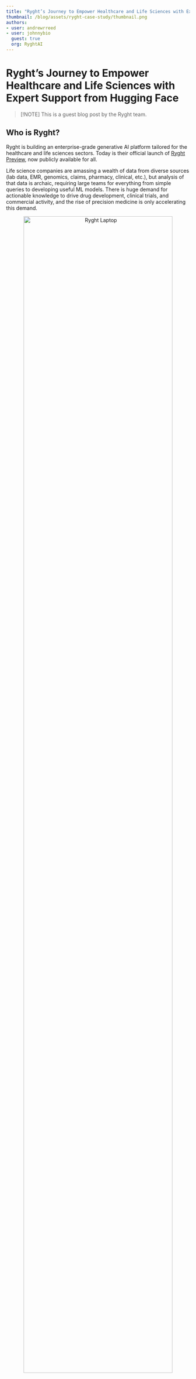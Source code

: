 ```yaml
---
title: "Ryght’s Journey to Empower Healthcare and Life Sciences with Expert Support from Hugging Face" 
thumbnail: /blog/assets/ryght-case-study/thumbnail.png
authors:
- user: andrewrreed
- user: johnnybio
  guest: true
  org: RyghtAI
---
```


# Ryght’s Journey to Empower Healthcare and Life Sciences with Expert Support from Hugging Face

> [!NOTE] This is a guest blog post by the Ryght team.

## Who is Ryght?

Ryght is building an enterprise-grade generative AI platform tailored for the healthcare and life sciences sectors. Today is their official launch of [Ryght Preview](https://www.ryght.ai/signup?utm_campaign=Preview%20Launch%20April%2016%2C%2024&utm_source=Huggging%20Face%20Blog%20-%20Preview%20Launch%20Sign%20Up), now publicly available for all.

Life science companies are amassing a wealth of data from diverse sources (lab data, EMR, genomics, claims, pharmacy, clinical, etc.), but analysis of that data is archaic, requiring large teams for everything from simple queries to developing useful ML models. There is huge demand for actionable knowledge to drive drug development, clinical trials, and commercial activity, and the rise of precision medicine is only accelerating this demand.

<p align="center">
 <img src="https://huggingface.co/datasets/huggingface/documentation-images/resolve/main/blog/ryght-case-study/click-through.gif" alt="Ryght Laptop" style="width: 90%; height: auto;"><br>
</p>

[Ryght’s](https://hubs.li/Q02sLGKL0) goal is to empower life science professionals to get the insights they need swiftly and securely. To do so, they’re building a SaaS platform that offers industry-specific AI copilots and custom built solutions for professionals and organizations to accelerate their research, analysis, and documentation across a variety of complex data sources.

Recognizing how fast paced and ever changing the AI landscape is, Ryght sought out Hugging Face as a technical advisory partner early in their journey via the [Expert Support Program](https://huggingface.co/support).

## Overcoming challenges, together

> ##### *Our partnership with Hugging Face's expert support has played a crucial role in expediting the development of our generative AI platform. The rapidly evolving landscape of AI has the potential to revolutionize our industry, and Hugging Face’s highly performant and enterprise-ready Text Generation Inference (TGI) and Text Embeddings Inference (TEI) services are game changers in their own right. - [Johnny Crupi, CTO](https://www.linkedin.com/in/johncrupi/) at [Ryght](http://www.ryght.ai/?utm_campaign=hf&utm_source=hf_blog)*

Ryght faced several challenges as they set out to build their generative AI platform.

### 1. The need to quickly upskill a team and stay informed in a highly dynamic environment
With AI and ML technologies advancing so quickly, ensuring that the team remains abreast of the latest techniques, tools, and best practices is critical. This continuous learning curve is steep and requires a concerted effort to stay informed.

Having access to Hugging Face’s team of experts who operate at the center of the AI ecosystem helps Ryght keep up with the latest developments and models that are relevant to their domain. This is achieved through open, asynchronous channels of communication, regular advisory meetings, and dedicated technical workshops.

### 2. Identifying the most [cost] effective ML approaches amidst the noisy sea of options
The AI field is bustling with innovation, leading to an abundance of tools, libraries, models, and methodologies. For a startup like Ryght, it's imperative to cut through this noise and identify which ML strategies are most applicable to their unique use cases in the life sciences sector. This involves not just understanding the current state of the art, but also looking ahead to which technologies will remain relevant and scalable for the future.

Hugging Face serves as a partner to Ryght’s technical team – assisting in solution design, proof-of-concept development, and production workload optimization. This includes tailored recommendations on libraries, frameworks, and models best fit for Ryght’s specific needs, along with demonstrable examples of how to use them. This guidance ultimately streamlines the decision-making process and reduces the time to development.

### 3. Requirement to develop performant solutions that emphasize security, privacy, and flexibility
Given the focus on enterprise-level solutions, Ryght prioritizes security, privacy, and governance. This necessitates a flexible architecture capable of interfacing with various large language models (LLMs) in real-time, a crucial feature for their life science-specific content generation and query handling.

Understanding the rapid innovation within the open-source community, especially regarding medical LLMs, they embraced an architectural approach that supports "pluggable" LLMs. This design choice allows them to seamlessly evaluate and integrate new or specialized medical LLMs as they emerge.

In Ryght’s platform, each LLM is registered and linked to one or more, customer-specific inference endpoints. This setup not only secures the connections, but also provides the ability to switch between different LLMs, offering unparalleled flexibility – a design choice that is made possible by the adoption of Hugging Face’s [Text Generation Inference (TGI)](https://huggingface.co/docs/text-generation-inference/index) and [Inference Endpoints](https://huggingface.co/inference-endpoints/dedicated).

In addition to TGI, Ryght has also integrated [Text Embeddings Inference (TEI)](https://huggingface.co/docs/text-embeddings-inference/en/index) into their ML platform. Serving open-source embedding models with TEI marks a significant improvement over relying solely on proprietary embeddings – enabling Ryght to benefit from faster inference speeds, the elimination of rate limit worries, and the flexibility to serve their own fine-tuned models, tailored to the unique requirements of the life sciences domain.

Catering to multiple customers simultaneously, their system is designed to handle high volumes of concurrent requests while maintaining low latency. Their embedding and inference services go beyond simple model invocation and encompass a suite of services adept at batching, queuing, and distributing model processing across GPUs. This infrastructure is critical to avoiding performance bottlenecks and ensuring users do not experience delays, thereby maintaining an optimal system response time.

## Conclusion
Ryght's strategic partnership with and integration of Hugging Face's ML services underscores their commitment to delivering cutting-edge solutions in healthcare and life sciences. By embracing a flexible, secure, and scalable architecture, they ensure that their platform remains at the forefront of innovation, offering their clients unparalleled service and expertise in navigating the complexities of modern medical domains. 

[Sign up for Ryght Preview](https://hubs.li/Q02sLFl_0), now publicly available to life sciences knowledge workers as a free, secure platform with frictionless onboarding. Ryght’s copilot library consists of a diverse collection of tools to accelerate information retrieval, synthesis and structuring of complex unstructured data, and document builders, taking what might have taken weeks to complete down to days or hours. To inquire about custom building and collaborations, [contact their team](https://hubs.li/Q02sLG9V0) of AI experts to discuss Ryght for Enterprise.

If you’re interested to know more about Hugging Face Expert Support, please [contact us here](https://huggingface.co/contact/sales?from=support) - our team will reach out to discuss your requirements!